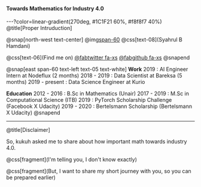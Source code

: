 #### Towards Mathematics for Industry 4.0

---?color=linear-gradient(270deg, #1C1F21 60%, #f8f8f7 40%)
@title[Proper Intruduction]

@snap[north-west text-center]
@img[span-60](assets/img/me.png)
@css[text-08](Syahrul B Hamdani)

@css[text-06](Find me on)
<a href="https://twitter.com/sbhamdani">@fab[twitter fa-xs](@size[0.7em](@sbhamdani))</a>
<a href="https://github.com/syahrulhamdani">@fab[github fa-xs](@size[0.7em](syahrulhamdani))</a>
@snapend

@snap[east span-60 text-left text-05 text-white]
**Work**
2019		: AI Engineer Intern at Nodeflux (2 months)
2018 - 2019	: Data Scientist at Bareksa (5 months)
2019 - present	: Data Science Engineer at Kurio

**Education**
2012 - 2016	: B.Sc in Mathematics (Unair)
2017 - 2019	: M.Sc in Computational Science (ITB)
2019		: PyTorch Scholarship Challenge (Facebook X Udacity)
2019 - 2020	: Bertelsmann Scholarship (Bertelsmann X Udacity)
@snapend

---
@title[Disclaimer]

So, kukuh asked me to share about how important math towards industry 4.0.

@css[fragment](I'm telling you, I don't know exactly)

@css[fragment](But, I want to share my short journey with you, so you can be prepared earlier)
